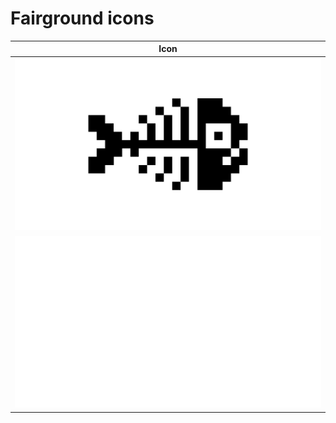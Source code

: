 # Fairground icons
| Icon |
| :------------: |
|![Black](./Fairground_Icon_Black.png)|
|![White](./Fairground_Icon_White.png)|
